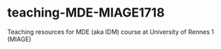 # teaching-MDE-MIAGE1718
Teaching resources for MDE (aka IDM) course at University of Rennes 1 (MIAGE) 
